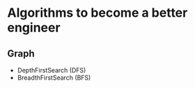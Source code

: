 # Algorithms to become a better engineer
## Graph
  - DepthFirstSearch (DFS)
  - BreadthFirstSearch (BFS)
